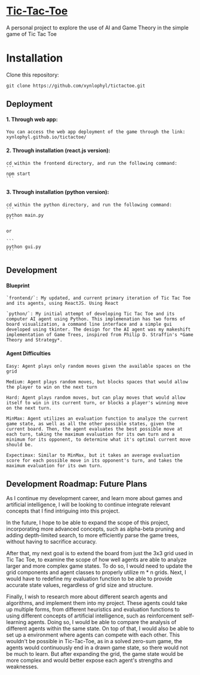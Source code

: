 # [Tic-Tac-Toe](xynlophyl.github.io/tictactoe/)
A personal project to explore the use of AI and Game Theory in the simple game of Tic Tac Toe

# Installation

Clone this repository:
```
git clone https://github.com/xynlophyl/tictactoe.git
```

## Deployment

#### 1. Through web app: 

    You can access the web app deployment of the game through the link: xynlophyl.github.io/tictactoe/

#### 2. Through installation (react.js version): 

    cd within the frontend directory, and run the following command:
    ```
    npm start
    ```

#### 3. Through installation (python version):

    cd within the python directory, and run the following command:
    ```
    python main.py
    ```
    
    or

    ```
    python gui.py
    ```


## Development

#### Blueprint

    `frontend/`: My updated, and current primary iteration of Tic Tac Toe and its agents, using ReactJS. Using React 

    `python/`: My initial attempt of developing Tic Tac Toe and its computer AI agent using Python. This implemenation has two forms of board visualization, a command line interface and a simple gui developed using tkinter. The design for the AI agent was my makeshift implementation of Game Trees, inspired from Philip D. Straffin's *Game Theory and Strategy*.



#### Agent Difficulties

    Easy: Agent plays only random moves given the available spaces on the grid

    Medium: Agent plays random moves, but blocks spaces that would allow the player to win on the next turn

    Hard: Agent plays random moves, but can play moves that would allow itself to win in its current turn, or blocks a player's winning move on the next turn. 

    MinMax: Agent utilizes an evaluation function to analyze the current game state, as well as all the other possible states, given the current board. Then, the agent evaluates the best possible move at each turn, taking the maximum evaluation for its own turn and a minimum for its opponent, to determine what it's optimal current move should be.

    Expectimax: Similar to MinMax, but it takes an average evaluation score for each possible move in its opponent's turn, and takes the maximum evaluation for its own turn.


## Development Roadmap: Future Plans

As I continue my development career, and learn more about games and artificial intelligence, I will be looking to continue integrate relevant concepts that I find intriguing into this project.

In the future, I hope to be able to expand the scope of this project, incorporating more advanced concepts, such as alpha-beta pruning and adding depth-limited search, to more efficiently parse the game trees, without having to sacrifice accuracy. 

After that, my next goal is to extend the board from just the 3x3 grid used in Tic Tac Toe, to examine the scope of how well agents are able to analyze larger and more complex game states. To do so, I would need to update the grid components and agent classes to properly utilize m * n grids. Next, I would have to redefine my evaluation function to be able to provide accurate state values, regardless of grid size and structure.

Finally, I wish to research more about different search agents and algorithms, and implement them into my project. These agents could take up multiple forms, from different heuristics and evaluation functions to using different concepts of artificial intelligence, such as reinforcement self-learning agents. Doing so, I would be able to compare the analysis of different agents within the same state. On top of that, I would also be able to set up a environment where agents can compete with each other. This wouldn't be possible in Tic-Tac-Toe, as in a solved zero-sum game, the agents would continuously end in a drawn game state, so there would not be much to learn. But after expanding the grid, the game state would be more complex and would better expose each agent's strengths and weaknesses. 

